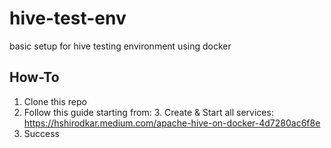 # hive-test-env
basic setup for hive testing environment using docker
## How-To

1. Clone this repo
2. Follow this guide starting from: 3. Create & Start all services:
  https://hshirodkar.medium.com/apache-hive-on-docker-4d7280ac6f8e
3. Success
